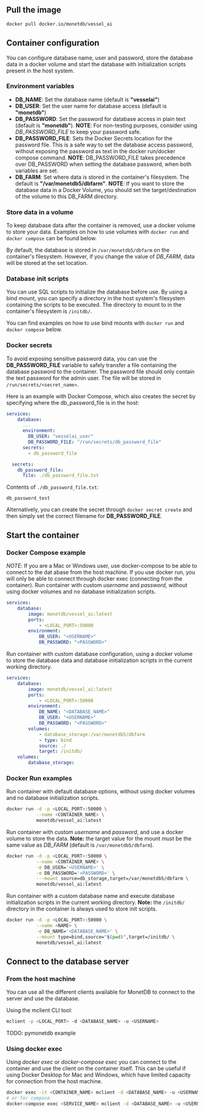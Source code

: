 ## Pull the image

```sh
docker pull docker.io/monetdb/vessel_ai
```

## Container configuration

You can configure database name, user and password, store the database
data in a docker volume and start the database with initialization
scripts present in the host system.

### Environment variables

- **DB_NAME**: Set the database name (default is **"vesselai"**)
- **DB_USER**: Set the user name for database access (default is
  **"monetdb"**)
- **DB_PASSWORD**: Set the password for database access in plain text (default is
  **"monetdb"**). **NOTE**: For non-testing purposes, consider using *DB_PASSWORD_FILE* to keep your password safe.
- **DB_PASSWORD_FILE**: Sets the Docker Secrets location for the password file. This is a safe way to set the database access password, without exposing the password as text in the docker run/docker compose command. **NOTE**: DB_PASSWORD_FILE takes precedence over DB_PASSWORD when setting the database password, when both variables are set.
- **DB_FARM**: Set where data is stored in the container's filesystem.
  The default is **"/var/monetdb5/dbfarm"**. **NOTE**:  If you want to
  store the database data in a Docker Volume, you should set the
  target/destination of the volume to this DB_FARM directory.

### Store data in a volume

To keep database data after the container is removed, use a docker
volume to store your data. Examples on how to use volumes with `docker
run` and `docker compose` can be found below.

By default, the database is stored in `/var/monetdb5/dbfarm` on the
container's filesystem. However, if you change the value of *DB_FARM*,
data will be stored at the set location.

### Database init scripts

You can use SQL scripts to initialize the database before use. By using
a bind mount, you can specify a directory in the host system's
filesystem containing the scripts to be executed. The directory to mount
to in the container's filesystem is `/initdb/`.

You can find examples on how to use bind mounts with `docker run` and
`docker compose` below.

### Docker secrets

To avoid exposing sensitive password data, you can use the **DB_PASSWORD_FILE** variable to safely transfer a file containing the database password to the container. The password file should only contain the text password for the admin user. The file will be stored in `/run/secrets/<secret_name>`.

Here is an example with Docker Compose, which also creates the secret by specifying where the db_password_file is in the host:
```yml
services:
    database:
      ...
      environment:
        DB_USER: "vesselai_user"
        DB_PASSWORD_FILE: "/run/secrets/db_password_file"
      secrets:
        - db_password_file

  secrets:
    db_password_file:
      file: ./db_password_file.txt
```
Contents of `./db_password_file.txt`:
```
db_password_test
```

Alternatively, you can create the secret through `docker secret create` and then simply set the correct filename for **DB_PASSWORD_FILE**.

## Start the container

### Docker Compose example
_NOTE_: If you are a Mac or Windows user, use docker-compose to be able to connect to the dat
abase from the host machine. If you use docker run, you will only be able to connect through
docker exec (connecting from the container).
Run container with custom _username_ and _password_, without using docker volumes and no database initialization scripts.
```yml
services:
    database:
        image: monetdb/vessel_ai:latest
        ports: 
            - <LOCAL_PORT>:50000
        environment:
            DB_USER: "<USERNAME>"
            DB_PASSWORD: "<PASSWORD>"
```

Run container with custom database configuration, using a docker volume
to store the database data and database initialization scripts in the
current working directory.
```yml
services:
    database:
        image: monetdb/vessel_ai:latest
        ports: 
            - <LOCAL_PORT>:50000
        environment:
            DB_NAME: "<DATABASE_NAME>"
            DB_USER: "<USERNAME>"
            DB_PASSWORD: "<PASSWORD>"
        volumes:
            - database_storage:/var/monetdb5/dbfarm
            - type: bind
            source: ./
            target: /initdb/
    volumes:
        database_storage:

```

### Docker Run examples

Run container with default database options, without using docker
volumes and no database initialization scripts.
```sh
docker run -d -p <LOCAL_PORT>:50000 \
           --name <CONTAINER_NAME> \
           monetdb/vessel_ai:latest
```

Run container with custom _username_ and _password_, and use a docker
volume to store the data. **Note:** the target value for the mount must
be the same value as _DB_FARM_ (default is `/var/monetdb5/dbfarm`).

```sh
docker run -d -p <LOCAL_PORT>:50000 \
           --name <CONTAINER_NAME> \
           -e DB_USER='<USERNAME>' \
           -e DB_PASSWORD='<PASSWORD>' \
           ---mount source=db_storage,target=/var/monetdb5/dbfarm \
           monetdb/vessel_ai:latest
```

Run container with a custom database name and execute database
initialization scripts in the current working directory. **Note:** the
`/initdb/` directory in the container is always used to store init
scripts.

```sh
docker run -d -p <LOCAL_PORT>:50000 \
           --name <NAME> \
           -e DB_NAME='<DATABASE_NAME>' \
           --mount type=bind,source="$(pwd)",target=/initdb/ \
           monetdb/vessel_ai:latest
```

## Connect to the database server

### From the host machine

You can use all the different clients available for MonetDB to connect
to the server and use the database.

Using the mclient CLI tool:
```sh
mclient -p <LOCAL_PORT> -d <DATABASE_NAME> -u <USERNAME>
```

TODO: pymonetdb example

### Using docker exec
Using _docker exec_ or _docker-compose exec_ you can connect to the
container and use the client on the container itself. This can be useful
if using Docker Desktop for Mac and Windows, which have limited capacity
for connection from the host machine.

```sh
docker exec -it <CONTAINER_NAME> mclient -d <DATABASE_NAME> -u <USERNAME>
# or for compose
docker-compose exec <SERVICE_NAME> mclient -d <DATABASE_NAME> -u <USERNAME>
```

